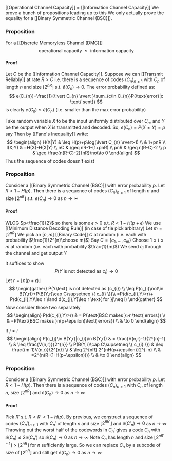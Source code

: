 [[Operational Channel Capacity]] = [[Information Channel Capacity]]
We prove a bunch of propositions leading up to this 
We only actually prove the equality for a [[Binary Symmetric Channel (BSC)]]. 

### Proposition
For a [[Discrete Memoryless Channel (DMC)]] 
$$
\text{operational capacity }\leq \text{ information capacity}
$$
#### Proof
Let $C$ be the [[Information Channel Capacity]]. Suppose we can [[Transmit Reliably]] at rate $R>C$ i.e. there is a sequence of codes $(C_{n})_{n\geq 1}$ with $C_{n}$ of length $n$ and size $\lfloor 2^{nR} \rfloor$ s.t. $\hat{e}(C_{n})\to 0$.
The error probability defined as:
$$
e(C_{n})=\frac{1}{\lvert C_{n} \rvert }\sum_{c\in C_{n}}P(\text{error}|c \text{ sent})
$$
is clearly $e(C_{n})\leq \hat{e}(C_{n})$ (i.e. smaller than the max error probability)

Take random variable $X$ to be the input uniformly distributed over $C_{n}$, and $Y$ be the output when $X$ is transmitted and decoded. 
So, $e(C_{n})=P(X\neq Y)=p$ say
Then by [[Fano's Inequality]] write:
$$
\begin{align}
H(X|Y) & \leq H(p)+p\log(\lvert C_{n} \rvert-1) \\
 & 1+pnR \\
I(X;Y) & =H(X)-H(X|Y) \\
nC & \geq nR-1-(1+pnR) \\
pnR & \geq n(R-C)-2 \\
p & \geq \frac{n(R-C)-2}{nR}\not\to 0
\end{align}
$$
Thus the sequence of codes doesn't exist 

### Proposition
Consider a [[Binary Symmetric Channel (BSC)]] with error probability $p$. Let $R<1-H(p)$. Then there is a sequence of codes $(C_{n})_{n\geq 1}$ of length $n$ and size $\lfloor 2^{nR} \rfloor$ s.t. $e(C_{n})\to 0$ as $n\to \infty$
#### Proof
WLOG $p<\frac{1}{2}$ so there is some $\epsilon>0$ s.t. $R<1-H(p+\epsilon)$
We use [[Minimum Distance Decoding Rule]] (in case of tie pick arbitrary)
Let $m=\lfloor 2^{nR} \rfloor$
We pick an $[n,m]$ [[Binary Code]] $C$ at random 
(i.e. each with probability $\frac{1}{2^{n}\choose m}$) 
Say $C=\{ c_{1},\dots,c_{m} \}$
Choose $1\leq i\leq m$ at random (i.e. each with probability $\frac{1}{m}$) 
We send $c_{i}$ through the channel and get output $Y$ 

It suffices to show 
$$
P(Y\text{ is not detected as }c_{i})\to 0
$$
Let $r=\lfloor n(p+\epsilon) \rfloor$
$$
\begin{gather}
P(Y\text{ is not detected as }c_{i}) \\
\leq P(c_{i}\not\in B(Y,r))+P(B(Y,r)\cap C\supsetneq \{ c_{i} \})\\
=P(d(c_{i},Y)>r)+ P(d(c_{i},Y)\leq r \land d(c_{j},Y)\leq r \text{ for }j\neq i)
\end{gather}
$$
Now consider those two separately 
$$
\begin{align}
P(d(c_{i},Y)>r)  & = P(\text{BSC makes }>r \text{ errors}) \\
 & =P(\text{BSC makes }n(p+\epsilon)\text{ errors}) \\
 & \to 0
\end{align}
$$

If $j\neq i$
$$
\begin{align}
P(c_{j}\in B(Y,r)|c_{i}\in B(Y,r)) & = \frac{V(n,r)-1}{2^{n}-1} \\
 & \leq \frac{V(n,r)}{2^{n}} \\
P(B(Y,r)\cap C\supsetneq \{ c_{i} \})  & \leq \frac{(m-1)V(n,r)}{2^{n}} \\
 & \leq 2^{nR} 2^{nH(p+\epsilon)}2^{-n} \\
 & =2^{n(R-(1-H(p+\epsilon)))} \\
 & \to 0
\end{align}
$$
### Proposition
Consider a [[Binary Symmetric Channel (BSC)]] with error probability $p$. Let $R<1-H(p)$. Then there is a sequence of codes $(C_{n})_{n\geq 1}$ with $C_{n}$ of length $n$, size $\lfloor 2^{nR} \rfloor$ and $\hat{e}(C_{n})\to 0$ as $n\to \infty$ 
#### Proof
Pick $R'$ s.t. $R<R'<1-H(p)$. By previous, we construct a sequence of codes $(C_{n}')_{n\geq 1}$ with $C_{n}'$ of length $n$ and size $\lfloor 2^{nR'} \rfloor$  and $e(C'_{n})\to 0$ as $n\to \infty$
Throwing out the worst half of the codewords in $C_{n}'$ gives a code $C_{n}$ with $\hat{e}(C_{n})\leq 2e(C_{n}')$ so $\hat{e}(C_{n})\to 0$ as $n\to \infty$
Note $C_{n}$ has length $n$ and size $\lfloor 2^{nR'-1} \rfloor>\lfloor 2^{nR} \rfloor$ for $n$ sufficiently large.
So we can replace $C_{n}$ by a subcode of size of $\lfloor 2^{nR} \rfloor$ and still get $\hat{e}(C_{n})\to 0$ as $n\to \infty$ 
